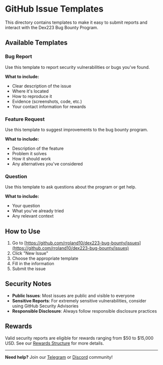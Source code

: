 # GitHub Issue Templates

This directory contains templates to make it easy to submit reports and interact with the Dex223 Bug Bounty Program.

## Available Templates

### Bug Report
Use this template to report security vulnerabilities or bugs you've found.

**What to include:**
- Clear description of the issue
- Where it's located
- How to reproduce it
- Evidence (screenshots, code, etc.)
- Your contact information for rewards

### Feature Request
Use this template to suggest improvements to the bug bounty program.

**What to include:**
- Description of the feature
- Problem it solves
- How it should work
- Any alternatives you've considered

### Question
Use this template to ask questions about the program or get help.

**What to include:**
- Your question
- What you've already tried
- Any relevant context

## How to Use

1. Go to [https://github.com/rroland10/dex223-bug-bounty/issues](https://github.com/rroland10/dex223-bug-bounty/issues)
2. Click "New Issue"
3. Choose the appropriate template
4. Fill in the information
5. Submit the issue

## Security Notes

- **Public Issues**: Most issues are public and visible to everyone
- **Sensitive Reports**: For extremely sensitive vulnerabilities, consider using GitHub Security Advisories
- **Responsible Disclosure**: Always follow responsible disclosure practices

## Rewards

Valid security reports are eligible for rewards ranging from $50 to $15,000 USD. See our [Rewards Structure](../REWARDS.md) for more details.

---

**Need help?** Join our [Telegram](https://t.me/Dex223_defi) or [Discord](https://discord.gg/t5bdeGC5Jk) community!
